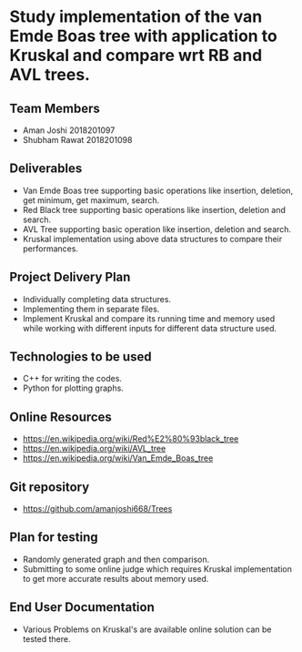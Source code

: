 # Study implementation of the van Emde Boas tree with application to Kruskal and compare wrt RB and AVL trees.

## Team Members

* Aman Joshi       2018201097
* Shubham Rawat    2018201098

## Deliverables

* Van Emde Boas tree supporting basic operations like insertion, deletion, get minimum, get maximum, search.
* Red Black tree supporting basic operations like insertion, deletion and search.
* AVL Tree supporting basic operation like insertion, deletion and search.
* Kruskal implementation using above data structures to compare their performances.

## Project Delivery Plan

* Individually completing data structures.
* Implementing them in separate files.
* Implement Kruskal and compare its running time and memory used while working with different inputs for different data structure used.

## Technologies to be used

* C++ for writing the codes.
* Python for plotting graphs.

## Online Resources

* https://en.wikipedia.org/wiki/Red%E2%80%93black_tree
* https://en.wikipedia.org/wiki/AVL_tree
* https://en.wikipedia.org/wiki/Van_Emde_Boas_tree

## Git repository

* https://github.com/amanjoshi668/Trees

## Plan for testing

* Randomly generated graph and then comparison.
* Submitting to some online judge which requires Kruskal implementation to get more accurate results about memory used.

## End User Documentation

* Various Problems on Kruskal's are available online solution can be tested there.